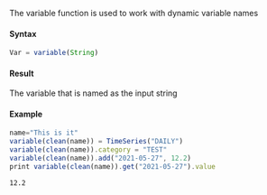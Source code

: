 The variable function is used to work with dynamic variable names

#### Syntax
```js
Var = variable(String)
```
#### Result

The variable that is named as the input string

#### Example
```js
name="This is it"
variable(clean(name)) = TimeSeries("DAILY")
variable(clean(name)).category = "TEST"
variable(clean(name)).add("2021-05-27", 12.2)
print variable(clean(name)).get("2021-05-27").value
```
```
12.2
```
